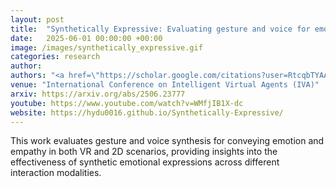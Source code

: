 ```yaml
---
layout: post
title:  "Synthetically Expressive: Evaluating gesture and voice for emotion and empathy in VR and 2D scenarios"
date:   2025-06-01 00:00:00 +00:00
image: /images/synthetically_expressive.gif
categories: research
author: 
authors: "<a href=\"https://scholar.google.com/citations?user=RtcqbTYAAAAJ&hl=en\">Haoyang Du</a>, <strong>Kiran Chhatre</strong>, <a href=\"https://www.kth.se/profile/chpeters\">Christopher Peters</a>, <a href=\"https://scholar.google.com/citations?user=u8gU-a8AAAAJ&hl=en\">Brian Keegan</a>, <a href=\"https://www.scss.tcd.ie/Rachel.McDonnell/\">Rachel McDonnell</a>, <a href=\"https://scholar.google.com/citations?user=cVXokFkAAAAJ&hl=en\">Cathy Ennis</a>"
venue: "International Conference on Intelligent Virtual Agents (IVA)"
arxiv: https://arxiv.org/abs/2506.23777
youtube: https://www.youtube.com/watch?v=WMfjIB1X-dc
website: https://hydu0016.github.io/Synthetically-Expressive/
---
```

This work evaluates gesture and voice synthesis for conveying emotion and empathy in both VR and 2D scenarios, providing insights into the effectiveness of synthetic emotional expressions across different interaction modalities.
